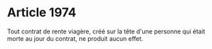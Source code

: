 # Article 1974

Tout contrat de rente viagère, créé sur la tête d'une personne qui était morte au jour du contrat, ne produit aucun effet.